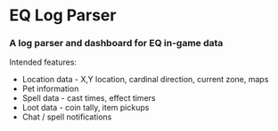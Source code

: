 # EQ Log Parser
### A log parser and dashboard for EQ in-game data

Intended features:

- Location data - X,Y location, cardinal direction, current zone, maps
- Pet information
- Spell data - cast times, effect timers
- Loot data - coin tally, item pickups
- Chat / spell notifications